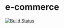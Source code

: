 # e-commerce

[![Build Status](https://travis-ci.org/brettcutt/e-commerce.svg?branch=master)](https://travis-ci.org/brettcutt/e-commerce)